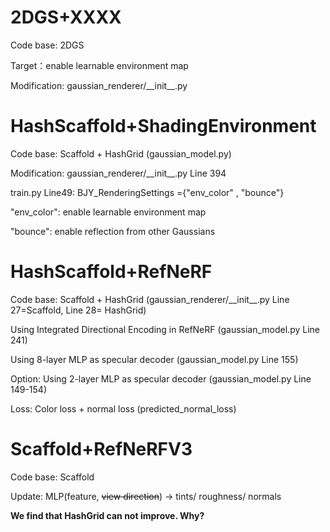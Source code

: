 # 2DGS+XXXX

Code base: 2DGS

Target：enable learnable environment map

Modification: gaussian_renderer/\_\_init\_\_.py


# HashScaffold+ShadingEnvironment

Code base: Scaffold + HashGrid (gaussian_model.py)

Modification: gaussian_renderer/\_\_init\_\_.py Line 394 

train.py Line49: BJY_RenderingSettings ={"env_color" , "bounce"} 

"env_color": enable learnable environment map

"bounce": enable reflection from other Gaussians


# HashScaffold+RefNeRF

Code base: Scaffold + HashGrid (gaussian_renderer/\_\_init\_\_.py Line 27=Scaffold, Line 28= HashGrid)

Using Integrated Directional Encoding in RefNeRF (gaussian_model.py Line 241)

Using 8-layer MLP as specular decoder (gaussian_model.py Line 155)

Option: Using 2-layer MLP as specular decoder (gaussian_model.py Line 149-154)

Loss: Color loss + normal loss (predicted_normal_loss)

# Scaffold+RefNeRFV3

Code base: Scaffold 

Update: MLP(feature, ~~view direction~~) -> tints/ roughness/ normals 

**We find that HashGrid can not improve. Why?**


